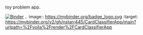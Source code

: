 toy problem app. 

[![Binder](https://mybinder.org/badge_logo.svg)](https://mybinder.org/v2/gh/nstarr445/CardClassifierApp/main?urlpath=%2Fvoila%2Frender%2FCardClassifierApp)
.. image:: https://mybinder.org/badge_logo.svg
 :target: https://mybinder.org/v2/gh/nstarr445/CardClassifierApp/main?urlpath=%2Fvoila%2Frender%2FCardClassifierApp
